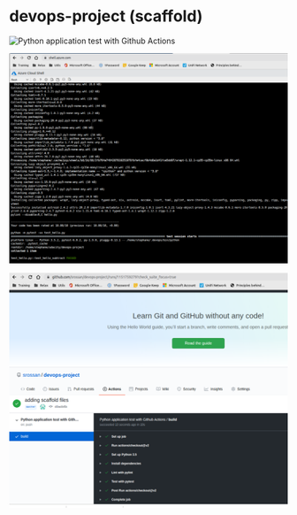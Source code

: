 # devops-project (scaffold)

![Python application test with Github Actions](https://github.com/srossan/devops-project/workflows/Python%20application%20test%20with%20Github%20Actions/badge.svg)

![make all](https://github.com/srossan/devops-project/blob/master/images/devops-proj_make-all.png)

![Github actions passed](https://github.com/srossan/devops-project/blob/master/images/devops-proj-github-actions-passed.png)

